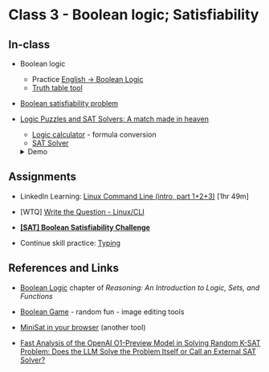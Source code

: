 # Class 3 - Boolean logic; Satisfiability

## In-class

- Boolean logic
    - Practice [English -> Boolean Logic](https://www.cs.utexas.edu/~dnp/frege/practice-converting-between-english-and-boolean-logic.html)
    - [Truth table tool](https://web.stanford.edu/class/cs103/tools/truth-table-tool/)

- [Boolean satisfiability problem](https://en.wikipedia.org/wiki/Boolean_satisfiability_problem)

- [Logic Puzzles and SAT Solvers: A match made in heaven](https://sabhijit.medium.com/logic-puzzles-and-sat-solvers-a-match-made-in-heaven-5e0a7a64c04b)
    - [Logic calculator](https://www.erpelstolz.at/gateway/formular-uk-zentral.html) - formula conversion
    - [SAT Solver](https://www.inf.ufpr.br/dpasqualin/d3-dpll/)

    <details>
        <summary>Demo</summary>

    ```
    45  <--- the number

    74  one correct, wrong place  =>  (s27 /\ -s14 /\ -s24 /\ -s17) \/ (s14 /\ -s17 /\ -s27 /\ -s24)
    93  no			      =>  -s19 ∧ -s29 ∧ -s13 ∧ -s23
    55  one correct place	      =>  (s15 ∧ -s25) v (-s15 ∧ s25)
    17  no			      =>  -s11 ∧ -s21 ∧ -s17 ∧ -s27

    https://www.erpelstolz.at/gateway/formular-uk-zentral.html
    (convert to CNF)

    #1: (s27 ∧ -s14 ∧ -s24 ∧ -s17) ∨ (s14 ∧ -s17 ∧ -s27 ∧ -s24)
            CNF: (S14 ∨ S27) ∧ (¬S27 ∨ ¬S14) ∧ ¬S24 ∧ ¬S17
    #2: -s19 ∧ -s29 ∧ -s13 ∧ -s23
    #3: (S25 ∨ S15) ∧ (¬S15 ∨ ¬S25)
    #4: -s11 ∧ -s21 ∧ -s17 ∧ -s27

    https://www.inf.ufpr.br/dpasqualin/d3-dpll/
    (remove the `s` prefixes)

    14   27
    -27 -14
    -24 -17
    -19 
    -29
    -13
    -23
    25 15
    -15 -25
    -11
    -21
    -17
    -27

    10 11 12 13 14 15 16 17 18 19
    20 21 22 23 24 25 26 27 28 29


    Solution: SATISFIABLE 14 25 -19 -29 -13 -23 -11 -21 -17 -27 -15
    ```

    </details>


## Assignments

- LinkedIn Learning: [Linux Command Line (intro, part 1+2+3)](https://www.linkedin.com/learning/learning-linux-command-line-14447912) [1hr 49m]

- [WTQ] [Write the Question - Linux/CLI](linux-ques.md)

- [**[SAT] Boolean Satisfiability Challenge**](./sat.md)

- Continue skill practice: [Typing](https://typing.com)





## References and Links

- [Boolean Logic](https://www.cs.utexas.edu/~dnp/frege/chapter-2.html) chapter of *Reasoning: An Introduction to Logic, Sets, and Functions*

- [Boolean Game](https://boolean.method.ac/) - random fun - image editing tools

- [MiniSat in your browser](https://www.msoos.org/2013/09/minisat-in-your-browser/) (another tool)

- [Fast Analysis of the OpenAI O1-Preview Model in Solving Random K-SAT Problem: Does the LLM Solve the Problem Itself or Call an External SAT Solver?](https://arxiv.org/html/2409.11232v2)

